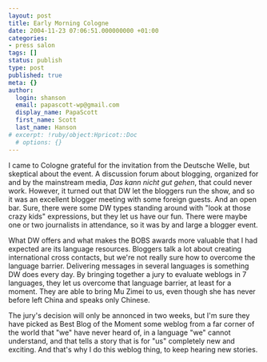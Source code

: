 ```yaml
---
layout: post
title: Early Morning Cologne
date: 2004-11-23 07:06:51.000000000 +01:00
categories:
- press salon
tags: []
status: publish
type: post
published: true
meta: {}
author:
  login: shanson
  email: papascott-wp@gmail.com
  display_name: PapaScott
  first_name: Scott
  last_name: Hanson
# excerpt: !ruby/object:Hpricot::Doc
  # options: {}
---
```

<p>I came to Cologne grateful for the invitation from the Deutsche Welle, but skeptical about the event. A discussion forum about blogging, organized for and by the mainstream media, <em>Das kann nicht gut gehen</em>, that could never work. However, it turned out that DW let the bloggers run the show, and so it was an excellent blogger meeting with some foreign guests. And an open bar. Sure, there were some DW types standing around with "look at those crazy kids" expressions, but they let us have our fun. There were maybe one or two journalists in attendance, so it was by and large a blogger event.</p>
<p>What DW offers and what makes the BOBS awards more valuable that I had expected are its language resources. Bloggers talk a lot about creating international cross contacts, but we're not really sure how to overcome the language barrier. Delivering messages in several languages is something DW does every day. By bringing together a jury to evaluate weblogs in 7 languages, they let us overcome that language barrier, at least for a moment. They are able to bring Mu Zimei to us, even though she has never before left China and speaks only Chinese. </p>
<p>The jury's decision will only be annonced in two weeks, but I'm sure they have picked as Best Blog of the Moment some weblog from a far corner of the world that "we" have never heard of, in a language "we" cannot understand, and that tells a story that is for "us" completely new and exciting. And that's why I do this weblog thing, to keep hearing new stories.</p>
